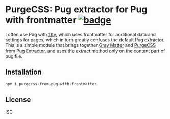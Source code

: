 # PurgeCSS: Pug extractor for Pug with frontmatter [![badge](https://badgen.now.sh/npm/v/purgecss-from-pug-with-frontmatter)](https://www.npmjs.com/package/purgecss-from-pug-with-frontmatter)

I often use Pug with [11ty](https://11ty.dev/), which uses frontmatter for additional data and settings for pages, which in turn greatly confuses the default Pug extractor. This is a simple module that brings together [Gray Matter](https://www.npmjs.com/package/gray-matter) and [PurgeCSS from Pug Extractor](https://www.npmjs.com/package/purgecss-from-pug), and uses the extract method only on the content part of pug file.

## Installation

``` shell
npm i purgecss-from-pug-with-frontmatter
```

## License

ISC